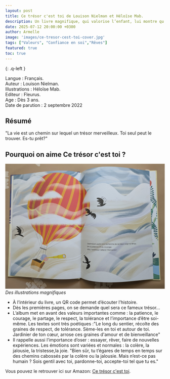 ```yaml
---
layout: post
title: Ce trésor c'est toi de Louison Nielman et Héloïse Mab.
description: Un livre magnifique, qui valorise l’enfant, lui montre qu’il est unique, et lui rappelle que le plus grand trésor... c’est lui-même.
date: 2025-07-12 20:00:00 +0300
author: Armelle
image: 'images/ce-tresor-cest-toi-cover.jpg'
tags: ["Valeurs", "Confiance en soi","Rêves"]
featured: true
toc: true
---
```


{: .q-left }

Langue : Français.    
Auteur : Louison Nielman.    
Illustrations : Héloïse Mab.                      
Editeur : Fleurus.                
Age : Dès 3 ans.                             
Date de parution : 2 septembre 2022          

## Résumé

"La vie est un chemin sur lequel un trésor merveilleux. Toi seul peut le trouver. Es-tu prêt?"

## Pourquoi on aime Ce trésor c'est toi ?

![Des illustrations magnifiques](images/ce-tresor-cest-toi-int.jpg)
*Des illustrations magnifiques*
- À l’intérieur du livre, un QR code permet d’écouter l’histoire.
- Dès les premières pages, on se demande quel sera ce fameux trésor...
- L’album met en avant des valeurs importantes comme : la patience, le courage, le partage, le respect, la tolérance et l’importance d’être soi-même.
Les textes sont très poétiques :"Le long du sentier, récolte des graines de respect, de tolérance. Sème-les en toi et autour de toi. Jardinier de ton cœur, arrose ces graines d'amour et de bienveillance"
- Il rappelle aussi l’importance d’oser : essayer, rêver, faire de nouvelles expériences. Les émotions sont variées et normales : la colère, la jalousie, la tristesse,la joie.
"Bien sûr, tu t’égares de temps en temps sur des chemins cabossés par la colère ou la jalousie. Mais n’est-ce pas humain ? Sois gentil avec toi, pardonne-toi, accepte-toi tel que tu es."

Vous pouvez le retrouver ici sur Amazon: [Ce trésor c'est toi](https://amzn.to/450TaSG).



